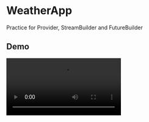 # WeatherApp
Practice for Provider, StreamBuilder and FutureBuilder
## Demo  
<video src="https://github.com/ElectricGoal/WeatherApp/blob/main/preview/preview.mp4">    

## Reference

